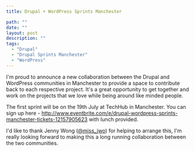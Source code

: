 ```yaml
---
title: Drupal + WordPress Sprints Manchester

path: ""
date: ""
layout: post
description: ""
tags:
  - "Drupal"
  - "Drupal Sprints Manchester"
  - "WordPress"
---
```

I'm proud to announce a new collaboration between the Drupal and WordPress communities in Manchester to provide a space to contribute back to each respective project. It's a great opportunity to get together and work on the projects that we love while being around like minded people.

The first sprint will be on the 19th July at TechHub in Manchester. You can sign up here - http://www.eventbrite.com/e/drupal-wordpress-sprints-manchester-tickets-12157905623 with lunch provided.

I'd like to thank Jenny Wong ([@miss_jwo](https://twitter.com/miss_jwo)) for helping to arrange this, I'm really looking forward to making this a long running collaboration between the two communities.

